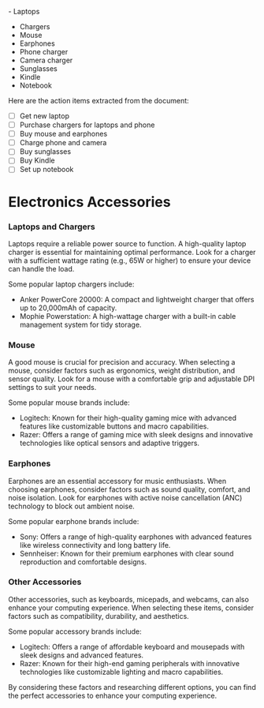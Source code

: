 ️-️ Laptops
- Chargers
- Mouse
- Earphones
- Phone charger
- Camera charger
- Sunglasses
- Kindle
- Notebook️️️️️

Here are the action items extracted from the document:

- [ ] Get new laptop
- [ ] Purchase chargers for laptops and phone
- [ ] Buy mouse and earphones
- [ ] Charge phone and camera
- [ ] Buy sunglasses
- [ ] Buy Kindle
- [ ] Set up notebook

**Electronics Accessories**
==========================

### Laptops and Chargers

Laptops require a reliable power source to function. A high-quality laptop charger is essential for maintaining optimal performance. Look for a charger with a sufficient wattage rating (e.g., 65W or higher) to ensure your device can handle the load.

Some popular laptop chargers include:

* Anker PowerCore 20000: A compact and lightweight charger that offers up to 20,000mAh of capacity.
* Mophie Powerstation: A high-wattage charger with a built-in cable management system for tidy storage.

### Mouse

A good mouse is crucial for precision and accuracy. When selecting a mouse, consider factors such as ergonomics, weight distribution, and sensor quality. Look for a mouse with a comfortable grip and adjustable DPI settings to suit your needs.

Some popular mouse brands include:

* Logitech: Known for their high-quality gaming mice with advanced features like customizable buttons and macro capabilities.
* Razer: Offers a range of gaming mice with sleek designs and innovative technologies like optical sensors and adaptive triggers.

### Earphones

Earphones are an essential accessory for music enthusiasts. When choosing earphones, consider factors such as sound quality, comfort, and noise isolation. Look for earphones with active noise cancellation (ANC) technology to block out ambient noise.

Some popular earphone brands include:

* Sony: Offers a range of high-quality earphones with advanced features like wireless connectivity and long battery life.
* Sennheiser: Known for their premium earphones with clear sound reproduction and comfortable designs.

### Other Accessories

Other accessories, such as keyboards, micepads, and webcams, can also enhance your computing experience. When selecting these items, consider factors such as compatibility, durability, and aesthetics.

Some popular accessory brands include:

* Logitech: Offers a range of affordable keyboard and mousepads with sleek designs and advanced features.
* Razer: Known for their high-end gaming peripherals with innovative technologies like customizable lighting and macro capabilities.

By considering these factors and researching different options, you can find the perfect accessories to enhance your computing experience.
